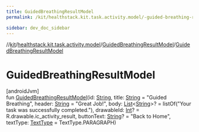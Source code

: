 ```yaml
---
title: GuidedBreathingResultModel
permalink: /kit/healthstack.kit.task.activity.model/-guided-breathing-result-model/-guided-breathing-result-model.html

sidebar: dev_doc_sidebar
---
```

//[kit](../../../index.html)/[healthstack.kit.task.activity.model](../index.html)/[GuidedBreathingResultModel](index.html)/[GuidedBreathingResultModel](-guided-breathing-result-model.html)



# GuidedBreathingResultModel



[androidJvm]\
fun [GuidedBreathingResultModel](-guided-breathing-result-model.html)(id: [String](https://kotlinlang.org/api/latest/jvm/stdlib/kotlin/-string/index.html), title: [String](https://kotlinlang.org/api/latest/jvm/stdlib/kotlin/-string/index.html) = &quot;Guided Breathing&quot;, header: [String](https://kotlinlang.org/api/latest/jvm/stdlib/kotlin/-string/index.html) = &quot;Great Job!&quot;, body: [List](https://kotlinlang.org/api/latest/jvm/stdlib/kotlin.collections/-list/index.html)&lt;[String](https://kotlinlang.org/api/latest/jvm/stdlib/kotlin/-string/index.html)&gt;? = listOf(&quot;Your task was successfully completed.&quot;), drawableId: [Int](https://kotlinlang.org/api/latest/jvm/stdlib/kotlin/-int/index.html)? = R.drawable.ic_activity_result, buttonText: [String](https://kotlinlang.org/api/latest/jvm/stdlib/kotlin/-string/index.html)? = &quot;Back to Home&quot;, textType: [TextType](../../healthstack.kit.ui/-text-type/index.html) = TextType.PARAGRAPH)




